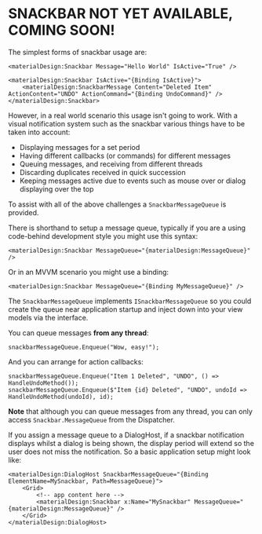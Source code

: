 # SNACKBAR NOT YET AVAILABLE,  COMING SOON!
The simplest forms of snackbar usage are:

```
<materialDesign:Snackbar Message="Hello World" IsActive="True" />

<materialDesign:Snackbar IsActive="{Binding IsActive}">
    <materialDesign:SnackbarMessage Content="Deleted Item" ActionContent="UNDO" ActionCommand="{Binding UndoCommand}" />
</materialDesign:Snackbar>
```
However, in a real world scenario this usage isn't going to work.  With a visual notification system such as the snackbar various things have to be taken into account:

* Displaying messages for a set period
* Having different callbacks (or commands) for different messages
* Queuing messages, and receiving from different threads
* Discarding duplicates received in quick succession
* Keeping messages active due to events such as mouse over or dialog displaying over the top

To assist with all of the above challenges a ``` SnackbarMessageQueue ``` is provided. 

There is shorthand to setup a message queue, typically if you are a using code-behind development style you might use this syntax:

```
<materialDesign:Snackbar MessageQueue="{materialDesign:MessageQueue}" />
```
Or in an MVVM scenario you might use a binding:
```
<materialDesign:Snackbar MessageQueue="{Binding MyMessageQueue}" />
```
The ``` SnackbarMessageQueue ``` implements ``` ISnackbarMessageQueue ``` so you could create the queue near application startup and inject down into your view models via the interface.

You can queue messages **from any thread**:
```
snackbarMessageQueue.Enqueue("Wow, easy!");
```
And you can arrange for action callbacks:
```
snackbarMessageQueue.Enqueue("Item 1 Deleted", "UNDO", () => HandleUndoMethod());
snackbarMessageQueue.Enqueue($"Item {id} Deleted", "UNDO", undoId => HandleUndoMethod(undoId), id);
```

**Note** that although you can queue messages from any thread, you can only access ``` Snackbar.MessageQueue ``` from the Dispatcher.

If you assign a message queue to a DialogHost, if a snackbar notification displays whilst a dialog is being shown, the display period will extend so the user does not miss the notification.  So a basic application setup might look like:
```
<materialDesign:DialogHost SnackbarMessageQueue="{Binding ElementName=MySnackbar, Path=MessageQueue}">
    <Grid>
        <!-- app content here -->
        <materialDesign:Snackbar x:Name="MySnackbar" MessageQueue="{materialDesign:MessageQueue}" />
    </Grid>
</materialDesign:DialogHost>
```

